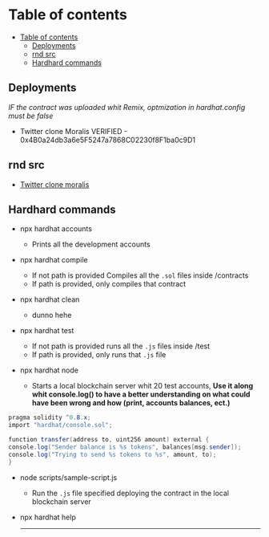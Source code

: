 # Table of contents
- [Table of contents](#table-of-contents)
  - [Deployments](#deployments)
  - [rnd src](#rnd-src)
  - [Hardhard commands](#hardhard-commands)

## Deployments
*IF the contract was uploaded whit Remix, optmization in hardhat.config must be false*

- Twitter clone Moralis VERIFIED - 0x4B0a24db3a6e5F5247a7868C02230f8F1ba0c9D1

## rnd src
- [Twitter clone moralis](https://www.youtube.com/watch?v=HrlpTJD_CF0)

## Hardhard commands

- npx hardhat accounts
  - Prints all the development accounts

- npx hardhat compile
  - If not path is provided Compiles all the `.sol` files inside /contracts
  - If path is provided, only compiles that contract

- npx hardhat clean
  - dunno hehe
 
- npx hardhat test
  - If not path is provided runs all the `.js` files inside /test
  - If path is provided, only runs that  `.js` file
 
- npx hardhat node
  - Starts a local blockchain server whit 20 test accounts, **Use it along whit console.log() to have a better understanding on what could have been wrong and how (print, accounts balances, ect.)**
```c#
pragma solidity ^0.8.x;
import "hardhat/console.sol";

function transfer(address to, uint256 amount) external {
console.log("Sender balance is %s tokens", balances[msg.sender]);
console.log("Trying to send %s tokens to %s", amount, to);
}
```
 
- node scripts/sample-script.js
  - Run the `.js` file specified deploying the contract in the local blockchain server

- npx hardhat help
  - - -
